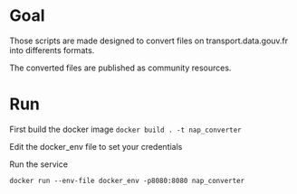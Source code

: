 # Goal

Those scripts are made designed to convert files on transport.data.gouv.fr into differents formats.

The converted files are published as community resources.

# Run

First build the docker image
`docker build . -t nap_converter`

Edit the docker_env file to set your credentials

Run the service

`docker run --env-file docker_env -p8080:8080 nap_converter`
